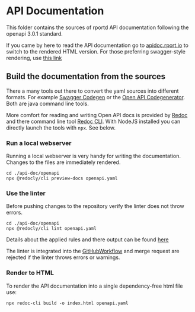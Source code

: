 # API Documentation

This folder contains the sources of rportd API documentation following the openapi 3.0.1 standard.

If you came by here to read the API documentation go to [apidoc.rport.io](https://apidoc.rport.io/master/) to switch to the rendered HTML version.
For those preferring swagger-style rendering, use [this link](https://petstore.swagger.io/?url=https://raw.githubusercontent.com/cloudradar-monitoring/rport/master/api-doc/openapi/openapi.yaml#/)

## Build the documentation from the sources

There a many tools out there to convert the yaml sources into different formats.  For example [Swagger Codegen](https://swagger.io/docs/open-source-tools/swagger-codegen/) or the [Open API Codegenerator](https://repo1.maven.org/maven2/org/openapitools/openapi-generator-cli/5.0.0/).
Both are java command line tools.

More comfort for reading and writing Open API docs is provided by [Redoc](https://github.com/Redocly/redoc) and there command line tool [Redoc CLI](https://redocly.com/docs/redoc/deployment/cli/).
With NodeJS installed you can directly launch the tools with `npx`. See below.

### Run a local webserver

Running a local webserver is very handy for writing the documentation. Changes to the files are immediately rendered.

```shell
cd ./api-doc/openapi
npx @redocly/cli preview-docs openapi.yaml
```

### Use the linter

Before pushing changes to the repository verify the linter does not throw errors.

```shell
cd ./api-doc/openapi
npx @redocly/cli lint openapi.yaml
```

Details about the applied rules and there output can be found [here](https://redocly.com/docs/cli/resources/built-in-rules/)

The linter is integrated into the [GitHubWorkflow](../.github/disabled/apidoc.yml) and merge request are rejected if the linter throws errors or warnings.

### Render to HTML

To render the API documentation into a single dependency-free html file use:

```shell
npx redoc-cli build -o index.html openapi.yaml
```

